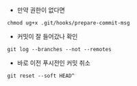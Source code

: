 - 만약 권한이 없다면
```console
chmod ug+x .git/hooks/prepare-commit-msg
```

- 커밋이 잘 들어갔나 확인

```console
git log --branches --not --remotes
```

- 바로 이전 푸시전인 커밋 취소

```console
git reset --soft HEAD^  
```
